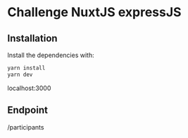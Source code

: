 # Challenge NuxtJS expressJS

## Installation

Install the dependencies with:

```bash
yarn install
yarn dev
```

localhost:3000

## Endpoint

/participants